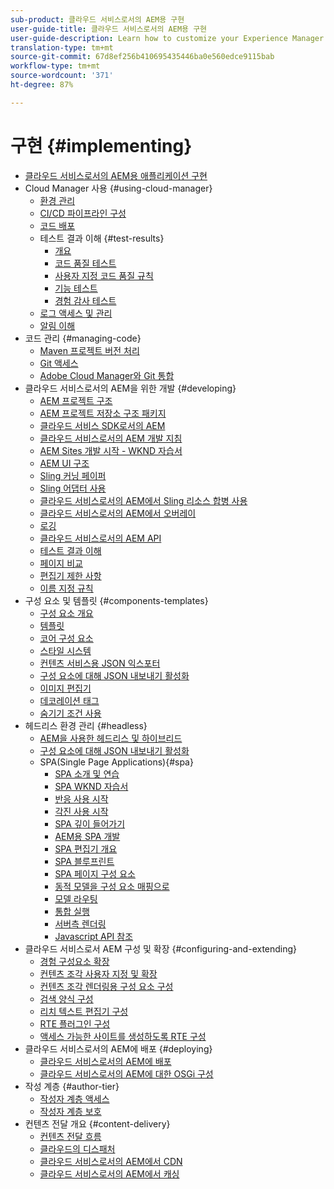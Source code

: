 ```yaml
---
sub-product: 클라우드 서비스로서의 AEM용 구현
user-guide-title: 클라우드 서비스로서의 AEM용 구현
user-guide-description: Learn how to customize your Experience Manager as a Cloud Service deployment, including development and deployment topics.
translation-type: tm+mt
source-git-commit: 67d8ef256b410695435446ba0e560edce9115bab
workflow-type: tm+mt
source-wordcount: '371'
ht-degree: 87%

---
```



# 구현 {#implementing}

+ [클라우드 서비스로서의 AEM용 애플리케이션 구현](/help/implementing/home.md)
+ Cloud Manager 사용 {#using-cloud-manager}
   + [환경 관리](cloud-manager/manage-environments.md)
   + [CI/CD 파이프라인 구성](cloud-manager/configure-pipeline.md)
   + [코드 배포](cloud-manager/deploy-code.md)
   + 테스트 결과 이해 {#test-results}
      + [개요](/help/implementing/cloud-manager/overview-test-results.md)
      + [코드 품질 테스트](/help/implementing/cloud-manager/code-quality-testing.md)
      + [사용자 지정 코드 품질 규칙](cloud-manager/custom-code-quality-rules.md)
      + [기능 테스트](/help/implementing/cloud-manager/functional-testing.md)
      + [경험 감사 테스트](/help/implementing/cloud-manager/experience-audit-testing.md)
   + [로그 액세스 및 관리](cloud-manager/manage-logs.md)
   + [알림 이해](cloud-manager/notifications.md)
+ 코드 관리 {#managing-code}
   + [Maven 프로젝트 버전 처리](cloud-manager/project-version-handling.md)
   + [Git 액세스](cloud-manager/accessing-git.md)
   + [Adobe Cloud Manager와 Git 통합](cloud-manager/integrating-with-git.md)
+ 클라우드 서비스로서의 AEM을 위한 개발 {#developing}
   + [AEM 프로젝트 구조](developing/introduction/aem-project-content-package-structure.md)
   + [AEM 프로젝트 저장소 구조 패키지](developing/introduction/repository-structure-package.md)
   + [클라우드 서비스 SDK로서의 AEM](developing/introduction/aem-as-a-cloud-service-sdk.md)
   + [클라우드 서비스로서의 AEM 개발 지침](developing/introduction/development-guidelines.md)
   + [AEM Sites 개발 시작 - WKND 자습서](developing/introduction/develop-wknd-tutorial.md)
   + [AEM UI 구조](developing/introduction/ui-structure.md)
   + [Sling 커닝 페이퍼](developing/introduction/sling-cheatsheet.md)
   + [Sling 어댑터 사용](developing/introduction/sling-adapters.md)
   + [클라우드 서비스로서의 AEM에서 Sling 리소스 합병 사용](developing/introduction/sling-resource-merger.md)
   + [클라우드 서비스로서의 AEM에서 오버레이](developing/introduction/overlays.md)
   + [로깅](developing/introduction/logging.md)
   + [클라우드 서비스로서의 AEM API](https://docs.adobe.com/content/help/en/experience-manager-cloud-service/implementing/developing/ref/javadoc/index.html)
   + [테스트 결과 이해](/help/implementing/developing/introduction/understand-test-results.md)
   + [페이지 비교](/help/implementing/developing/introduction/page-diff.md)
   + [편집기 제한 사항](/help/implementing/developing/introduction/editor-limitations.md)
   + [이름 지정 규칙](/help/implementing/developing/introduction/naming-conventions.md)
+ 구성 요소 및 템플릿 {#components-templates}
   + [구성 요소 개요](developing/components/overview.md)
   + [템플릿](developing/components/templates.md)
   + [코어 구성 요소](https://docs.adobe.com/content/help/ko-KR/experience-manager-core-components/using/introduction.html)
   + [스타일 시스템](/help/sites-cloud/authoring/features/style-system.md)
   + [컨텐츠 서비스용 JSON 익스포터](developing/components/json-exporter.md)
   + [구성 요소에 대해 JSON 내보내기 활성화](developing/components/enabling-json-exporter.md)
   + [이미지 편집기](developing/components/image-editor.md)
   + [데코레이션 태그](developing/components/decoration-tag.md)
   + [숨기기 조건 사용](developing/components/hide-conditions.md)
+ 헤드리스 환경 관리 {#headless}
   + [AEM을 사용한 헤드리스 및 하이브리드](https://www.adobe.com/content/dam/www/us/en/marketing/experience-manager-sites/headless-content-management-system/pdfs/aem-hybrid-architecture-wp-1-18-19.pdf)
   + [구성 요소에 대해 JSON 내보내기 활성화](developing/components/enabling-json-exporter.md)
   + SPA(Single Page Applications){#spa}
      + [SPA 소개 및 연습](developing/spa/introduction.md)
      + [SPA WKND 자습서](developing/spa/wknd-tutorial.md)
      + [반응 사용 시작](developing/spa/getting-started-react.md)
      + [각진 사용 시작](developing/spa/getting-started-angular.md)
      + [SPA 깊이 들어가기](developing/spa/deep-dives.md)
      + [AEM용 SPA 개발](developing/spa/developing.md)
      + [SPA 편집기 개요](developing/spa/editor-overview.md)
      + [SPA 블루프린트](developing/spa/blueprint.md)
      + [SPA 페이지 구성 요소](developing/spa/page-component.md)
      + [동적 모델을 구성 요소 매핑으로](developing/spa/model-to-component-mapping.md)
      + [모델 라우팅](developing/spa/routing.md)
      + [통합 실행](developing/spa/launch-integration.md)
      + [서버측 렌더링](developing/spa/ssr.md)
      + [Javascript API 참조](developing/spa/reference-materials.md)
+ 클라우드 서비스로서 AEM 구성 및 확장 {#configuring-and-extending}
   + [경험 구성요소 확장](developing/extending/experience-fragments.md)
   + [컨텐츠 조각 사용자 지정 및 확장](developing/extending/content-fragments-customizing.md)
   + [컨텐츠 조각 렌더링용 구성 요소 구성](developing/extending/content-fragments-configuring-components-rendering.md)
   + [검색 양식 구성](developing/extending/search-forms.md)
   + [리치 텍스트 편집기 구성](/help/implementing/developing/extending/rich-text-editor.md)
   + [RTE 플러그인 구성](/help/implementing/developing/extending/configure-rich-text-editor-plug-ins.md)
   + [액세스 가능한 사이트를 생성하도록 RTE 구성](/help/implementing/developing/extending/rte-accessible-content.md)
+ 클라우드 서비스로서의 AEM에 배포 {#deploying}
   + [클라우드 서비스로서의 AEM에 배포](deploying/overview.md)
   + [클라우드 서비스로서의 AEM에 대한 OSGi 구성](deploying/configuring-osgi.md)
+ 작성 계층 {#author-tier}
   + [작성자 계층 액세스](/help/implementing/author-tier/accessing-the-author-tier.md)
   + [작성자 계층 보호](/help/implementing/author-tier/securing-the-author-tier.md)
+ 컨텐츠 전달 개요 {#content-delivery}
   + [컨텐츠 전달 흐름](dispatcher/overview.md)
   + [클라우드의 디스패처](dispatcher/disp-overview.md)
   + [클라우드 서비스로서의 AEM에서 CDN](dispatcher/cdn.md)
   + [클라우드 서비스로서의 AEM에서 캐싱](dispatcher/caching.md)
